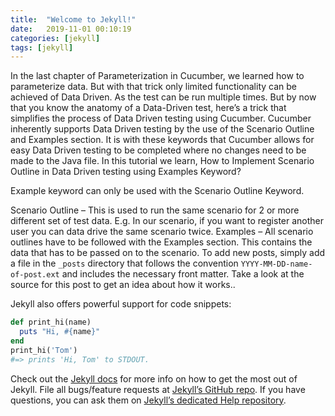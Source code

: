 ```yaml
---
title:  "Welcome to Jekyll!"
date:   2019-11-01 00:10:19
categories: [jekyll]
tags: [jekyll]
---
```

In the last chapter of Parameterization in Cucumber, we learned how to parameterize data. But with that trick only limited functionality can be achieved of Data Driven. As the test can be run multiple times. But by now that you know the anatomy of a Data-Driven test, here’s a trick that simplifies the process of Data Driven testing using Cucumber. Cucumber inherently supports Data Driven testing by the use of the Scenario Outline and Examples section. It is with these keywords that Cucumber allows for easy Data Driven testing to be completed where no changes need to be made to the Java file. In this tutorial we learn, How to Implement Scenario Outline in Data Driven testing using Examples Keyword?

Example keyword can only be used with the Scenario Outline Keyword.

Scenario Outline – This is used to run the same scenario for 2 or more different set of test data. E.g. In our scenario, if you want to register another user you can data drive the same scenario twice.
Examples – All scenario outlines have to be followed with the Examples section. This contains the data that has to be passed on to the scenario.
To add new posts, simply add a file in the `_posts` directory that follows the convention `YYYY-MM-DD-name-of-post.ext` and includes the necessary front matter. Take a look at the source for this post to get an idea about how it works..

Jekyll also offers powerful support for code snippets:

``` ruby
def print_hi(name)
  puts "Hi, #{name}"
end
print_hi('Tom')
#=> prints 'Hi, Tom' to STDOUT.
```

Check out the [Jekyll docs][jekyll] for more info on how to get the most out of Jekyll. File all bugs/feature requests at [Jekyll’s GitHub repo][jekyll-gh]. If you have questions, you can ask them on [Jekyll’s dedicated Help repository][jekyll-help].

[jekyll]:      http://jekyllrb.com
[jekyll-gh]:   https://github.com/jekyll/jekyll
[jekyll-help]: https://github.com/jekyll/jekyll-help
